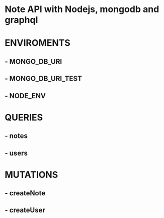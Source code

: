 # Note API with Nodejs, mongodb and graphql

# ENVIROMENTS 

  ## - MONGO_DB_URI
  ## - MONGO_DB_URI_TEST
  ## - NODE_ENV

# QUERIES

  ## - notes
  ## - users

# MUTATIONS

  ## - createNote
  ## - createUser